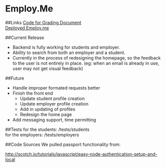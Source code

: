 Employ.Me
=========

##Links
  [Code for Grading Document](./documents/CodeforGrading.pdf)<br>
  [Deployed Employ.me](http://employme-dsan.rhcloud.com/)

##Current Release
 - Backend is fully working for students and employer.
 - Ability to search from both an employer and a student.
 - Currently in the process of redesigning the homepage, so the feedback to the user is not entirely in place. (eg: when an email is already in use, user may not get visual feedback)

##Future
- Handle improper formated requests better
- Finish the front end
  - Update student profile creation
  - Update employer profile creation
  - Add in updating of profiles
  - Redesign the home page
- Add messaging support, time permitting

##Tests
for the students: /tests/students  
for the employers: /tests/employers
 
##Code Sources
We pulled passport functionality from:

http://scotch.io/tutorials/javascript/easy-node-authentication-setup-and-local


